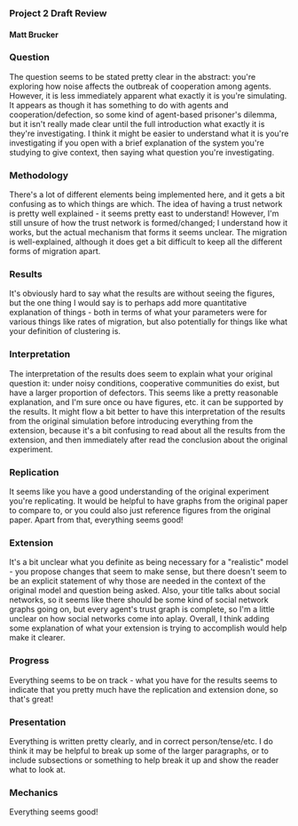 ### Project 2 Draft Review
#### Matt Brucker

### Question  
The question seems to be stated pretty clear in the abstract: you're exploring how noise affects the outbreak of cooperation among agents. However, it is less immediately apparent what exactly it is you're simulating. It appears as though it has something to do with agents and cooperation/defection, so some kind of agent-based prisoner's dilemma, but it isn't really made clear until the full introduction what exactly it is they're investigating. I think it might be easier to understand what it is you're investigating if you open with a brief explanation of the system you're studying to give context, then saying what question you're investigating.

### Methodology  
There's a lot of different elements being implemented here, and it gets a bit confusing as to which things are which. The idea of having a trust network is pretty well explained - it seems pretty east to understand! However, I'm still unsure of how the trust network is formed/changed; I understand how it works, but the actual mechanism that forms it seems unclear. The migration is well-explained, although it does get a bit difficult to keep all the different forms of migration apart.

### Results  
It's obviously hard to say what the results are without seeing the figures, but the one thing I would say is to perhaps add more quantitative explanation of things - both in terms of what your parameters were for various things like rates of migration, but also potentially for things like what your definition of clustering is. 

### Interpretation
The interpretation of the results does seem to explain what your original question it: under noisy conditions, cooperative communities do exist, but have a larger proportion of defectors. This seems like a pretty reasonable explanation, and I'm sure once ou have figures, etc. it can be supported by the results. It might flow a bit better to have this interpretation of the results from the original simulation before introducing everything from the extension, because it's a bit confusing to read about all the results from the extension, and then immediately after read the conclusion about the original experiment.

### Replication
It seems like you have a good understanding of the original experiment you're replicating. It would be helpful to have graphs from the original paper to compare to, or you could also just reference figures from the original paper. Apart from that, everything seems good!

### Extension
It's a bit unclear what you definite as being necessary for a "realistic" model - you propose changes that seem to make sense, but there doesn't seem to be an explicit statement of why those are needed in the context of the original model and question being asked. Also, your title talks about social networks, so it seems like there should be some kind of social network graphs going on, but every agent's trust graph is complete, so I'm a little unclear on how social networks come into aplay. Overall, I think adding some explanation of what your extension is trying to accomplish would help make it clearer.

### Progress
Everything seems to be on track - what you have for the results seems to indicate that you pretty much have the replication and extension done, so that's great!

### Presentation
Everything is written pretty clearly, and in correct person/tense/etc. I do think it may be helpful to break up some of the larger paragraphs, or to include subsections or something to help break it up and show the reader what to look at.

### Mechanics
Everything seems good!
